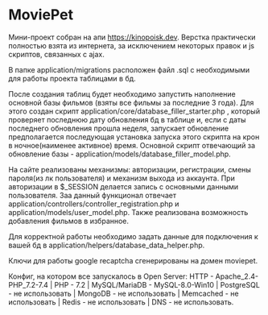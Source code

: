 # MoviePet
Мини-проект собран на апи https://kinopoisk.dev. Верстка практически полностью взята из интернета, за исключением некоторых правок и js скриптов, связанных с ajax. 

В папке application/migrations расположен файл .sql с необходимыми для работы проекта таблицами в бд. 

После создания таблиц будет необходимо запустить наполнение основной базы фильмов (взяты все фильмы за последние 3 года). Для этого создан скрипт application/core/database_filler_starter.php , который проверяет последнюю дату обновления бд в таблице и, если с даты последнего обновления прошла неделя, запускает обновление предполагается последующая установка запуска этого скрипта на крон в ночное(наименее активное) время. Основной скрипт отвечающий за обновление базы - application/models/database_filler_model.php.

На сайте реализованы механизмы: авторизации, регистрации, смены пароля(из лк пользователя) и механизм выхода из аккаунта. При авторизации в $_SESSION делается запись с основными данными пользователя. Заа данный функционал отвечает application/controllers/controller_registration.php и application/models/user_model.php. Также реализована возможность добавления фильмов в избранное.

Для корректной работы необходимо задать данные для подключения к вашей бд в application/helpers/database_data_helper.php.

Ключи для работы google recaptcha сгенерированы на домен moviepet.

Конфиг, на котором все запускалось в Open Server: 
  HTTP - Apache_2.4-PHP_7.2-7.4 |
  PHP - 7.2 |
  MySQL/MariaDB - MySQL-8.0-Win10 |
  PostgreSQL - не использовать |
  MongoDB - не использовать |
  Memcached - не использовать |
  Redis - не использовать |
  DNS - не использовать.
